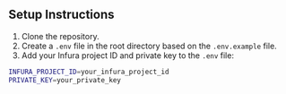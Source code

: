 ## Setup Instructions
1. Clone the repository.
2. Create a `.env` file in the root directory based on the `.env.example` file.
3. Add your Infura project ID and private key to the `.env` file:
```bash
INFURA_PROJECT_ID=your_infura_project_id
PRIVATE_KEY=your_private_key
